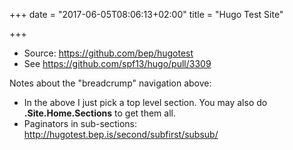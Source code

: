 +++
date = "2017-06-05T08:06:13+02:00"
title = "Hugo Test Site"

+++


* Source: https://github.com/bep/hugotest
* See https://github.com/spf13/hugo/pull/3309

Notes about the "breadcrump" navigation above:

* In the above I just pick a top level section. You may also do **.Site.Home.Sections** to get them all.
* Paginators in sub-sections: http://hugotest.bep.is/second/subfirst/subsub/
